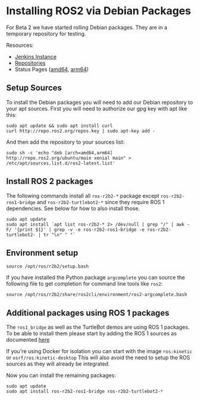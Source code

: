 # Installing ROS2 via Debian Packages

For Beta 2 we have started rolling Debian packages. They are in a temporary repository for testing.

Resources:
 - [Jenkins Instance](http://build.ros2.org/)
 - [Repositories](http://repo.ros2.org)
 - Status Pages ([amd64](http://repo.ros2.org/status_page/ros_r2b2_default.html), [arm64](http://repo.ros2.org/status_page/ros_r2b2_uxv8.html))

## Setup Sources

To install the Debian packages you will need to add our Debian repository to your apt sources.
First you will need to authorize our gpg key with apt like this:

```
sudo apt update && sudo apt install curl
curl http://repo.ros2.org/repos.key | sudo apt-key add -
```

And then add the repository to your sources list:

```
sudo sh -c 'echo "deb [arch=amd64,arm64] http://repo.ros2.org/ubuntu/main xenial main" > /etc/apt/sources.list.d/ros2-latest.list'
```

## Install ROS 2 packages

The following commands install all `ros-r2b2-*` package except `ros-r2b2-ros1-bridge` and `ros-r2b2-turtlebot2-*` since they require ROS 1 dependencies.
See below for how to also install those.

```
sudo apt update
sudo apt install `apt list ros-r2b2-* 2> /dev/null | grep "/" | awk -F/ '{print $1}' | grep -v -e ros-r2b2-ros1-bridge -e ros-r2b2-turtlebot2- | tr "\n" " "`
```

## Environment setup

```
source /opt/ros/r2b2/setup.bash
```

If you have installed the Python package `argcomplete` you can source the following file to get completion for command line tools like `ros2`:

```
source /opt/ros/r2b2/share/ros2cli/environment/ros2-argcomplete.bash
```

## Additional packages using ROS 1 packages

The `ros1_bridge` as well as the TurtleBot demos are using ROS 1 packages.
To be able to install them please start by adding the ROS 1 sources as documented [here](http://wiki.ros.org/Installation/Ubuntu?distro=kinetic)

If you're using Docker for isolation you can start with the image `ros:kinetic` or `osrf/ros:kinetic-desktop`
This will also avoid the need to setup the ROS sources as they will already be integrated.

Now you can install the remaining packages:

```
sudo apt update
sudo apt install ros-r2b2-ros1-bridge ros-r2b2-turtlebot2-*
```
